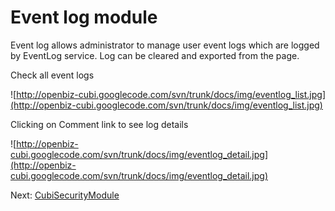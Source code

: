 # Event log module #

Event log allows administrator to manage user event logs which are logged by EventLog service. Log can be cleared and exported from the page.

Check all event logs

![http://openbiz-cubi.googlecode.com/svn/trunk/docs/img/eventlog_list.jpg](http://openbiz-cubi.googlecode.com/svn/trunk/docs/img/eventlog_list.jpg)

Clicking on Comment link to see log details

![http://openbiz-cubi.googlecode.com/svn/trunk/docs/img/eventlog_detail.jpg](http://openbiz-cubi.googlecode.com/svn/trunk/docs/img/eventlog_detail.jpg)

Next: [CubiSecurityModule](CubiSecurityModule.md)